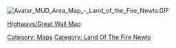 ![](Avatar_MUD_Area_Map_-_Land_of_the_Fire_Newts.GIF "Avatar_MUD_Area_Map_-_Land_of_the_Fire_Newts.GIF")

[Highways/Great Wall Map](Highways/Great_Wall_Map "wikilink")  

[Category: Maps](Category:_Maps "wikilink") [Category: Land Of The Fire
Newts](Category:_Land_Of_The_Fire_Newts "wikilink")
